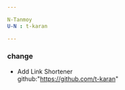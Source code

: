 ```yaml
---

N-Tanmoy
U-N : t-karan

---
```


### change

- Add Link Shortener<br>
  github:"https://github.com/t-karan"
